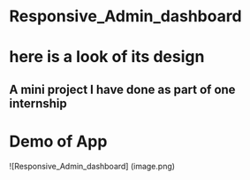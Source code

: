 #  Responsive_Admin_dashboard
<h1>here is a look of its design</h1>
<h2> A mini project I have done as part of one internship
 

 # Demo of App
![Responsive_Admin_dashboard] (image.png)